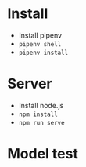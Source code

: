 # Install

- Install pipenv
- `pipenv shell`
- `pipenv install`

# Server

- Install node.js
- `npm install`
- `npm run serve`

# Model test